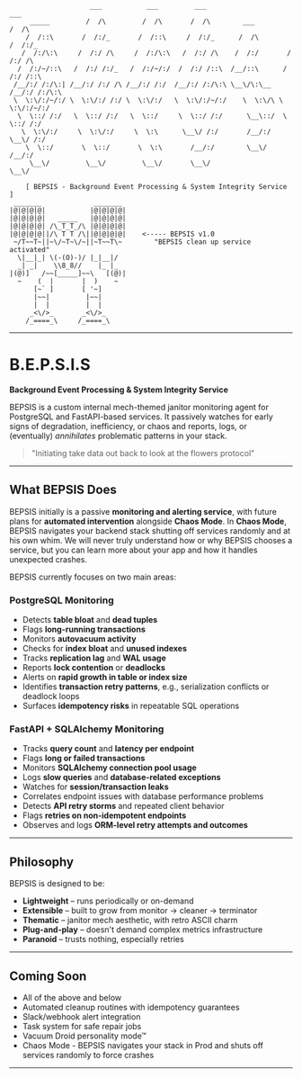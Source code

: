 ```
                    ___           ___         ___                       ___     
     _____         /  /\         /  /\       /  /\        ___          /  /\    
    /  /::\       /  /:/_       /  /::\     /  /:/_      /  /\        /  /:/_   
   /  /:/\:\     /  /:/ /\     /  /:/\:\   /  /:/ /\    /  /:/       /  /:/ /\  
  /  /:/~/::\   /  /:/ /:/_   /  /:/~/:/  /  /:/ /::\  /__/::\      /  /:/ /::\ 
 /__/:/ /:/\:| /__/:/ /:/ /\ /__/:/ /:/  /__/:/ /:/\:\ \__\/\:\__  /__/:/ /:/\:\
 \  \:\/:/~/:/ \  \:\/:/ /:/ \  \:\/:/   \  \:\/:/~/:/    \  \:\/\ \  \:\/:/~/:/
  \  \::/ /:/   \  \::/ /:/   \  \::/     \  \::/ /:/      \__\::/  \  \::/ /:/ 
   \  \:\/:/     \  \:\/:/     \  \:\      \__\/ /:/       /__/:/    \__\/ /:/  
    \  \::/       \  \::/       \  \:\       /__/:/        \__\/       /__/:/   
     \__\/         \__\/         \__\/       \__\/                     \__\/    
	
	[ BEPSIS - Background Event Processing & System Integrity Service ]
 _______             _______
|@|@|@|@|           |@|@|@|@|
|@|@|@|@|   _____   |@|@|@|@|
|@|@|@|@| /\_T_T_/\ |@|@|@|@|
|@|@|@|@||/\ T T /\||@|@|@|@|    <----- BEPSIS v1.0
 ~/T~~T~||~\/~T~\/~||~T~~T\~		"BEPSIS clean up service activated"
  \|__|_| \(-(O)-)/ |_|__|/
  _| _|    \\8_8//    |_ |_
|(@)]   /~~[_____]~~\   [(@)|
  ~    (  |       |  )    ~
      [~` ]       [ '~]
      |~~|         |~~|
      |  |         |  |
     _<\/>_       _<\/>_
    /_====_\     /_====_\
```
---
# B.E.P.S.I.S

**Background Event Processing & System Integrity Service**

BEPSIS is a custom internal mech-themed janitor monitoring agent for PostgreSQL and FastAPI-based services. It passively watches for early signs of degradation, inefficiency, or chaos and reports, logs, or (eventually) *annihilates* problematic patterns in your stack.

> "Initiating take data out back to look at the flowers protocol"

---

## What BEPSIS Does

BEPSIS initially is a passive **monitoring and alerting service**, with future plans for **automated intervention** alongside **Chaos Mode**. In **Chaos Mode**, BEPSIS navigates your backend stack shutting off services randomly and at his own whim. We will never truly understand how or why BEPSIS chooses a service, but you can learn more about your app and how it handles unexpected crashes.

BEPSIS currently focuses on two main areas:

### PostgreSQL Monitoring

- Detects **table bloat** and **dead tuples**
- Flags **long-running transactions**
- Monitors **autovacuum activity**
- Checks for **index bloat** and **unused indexes**
- Tracks **replication lag** and **WAL usage**
- Reports **lock contention** or **deadlocks**
- Alerts on **rapid growth in table or index size**
- Identifies **transaction retry patterns**, e.g., serialization conflicts or deadlock loops
- Surfaces **idempotency risks** in repeatable SQL operations

### FastAPI + SQLAlchemy Monitoring

- Tracks **query count** and **latency per endpoint**
- Flags **long or failed transactions**
- Monitors **SQLAlchemy connection pool usage**
- Logs **slow queries** and **database-related exceptions**
- Watches for **session/transaction leaks**
- Correlates endpoint issues with database performance problems
- Detects **API retry storms** and repeated client behavior
- Flags **retries on non-idempotent endpoints**
- Observes and logs **ORM-level retry attempts and outcomes**

---

## Philosophy

BEPSIS is designed to be:

- **Lightweight** – runs periodically or on-demand
- **Extensible** – built to grow from monitor → cleaner → terminator
- **Thematic** – janitor mech aesthetic, with retro ASCII charm
- **Plug-and-play** – doesn't demand complex metrics infrastructure
- **Paranoid** – trusts nothing, especially retries

---

## Coming Soon

- All of the above and below
- Automated cleanup routines with idempotency guarantees
- Slack/webhook alert integration
- Task system for safe repair jobs
- Vacuum Droid personality mode™
- Chaos Mode - BEPSIS navigates your stack in Prod and shuts off services randomly to force crashes

---

